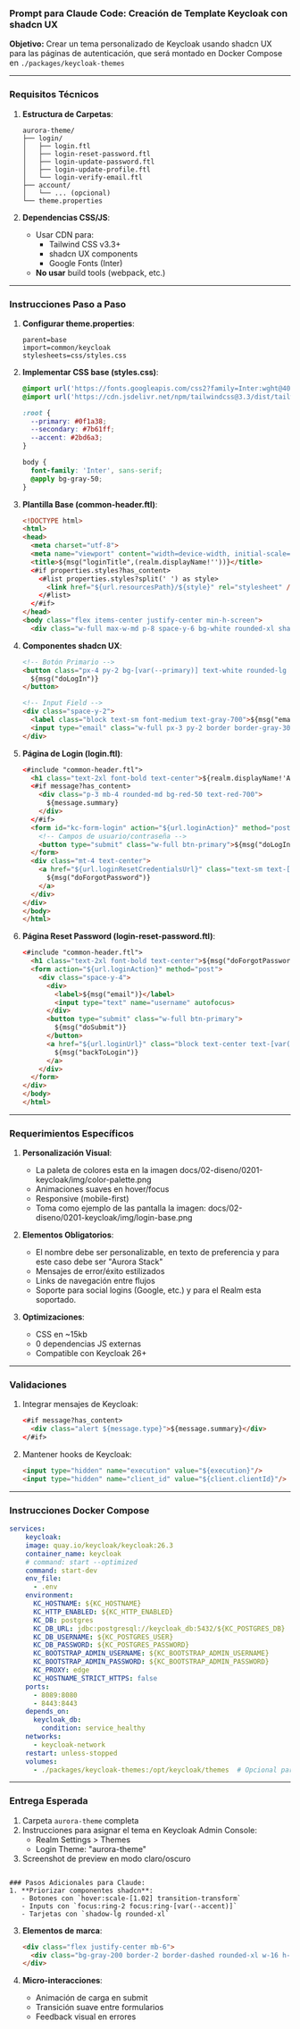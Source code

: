 ### Prompt para Claude Code: Creación de Template Keycloak con shadcn UX


**Objetivo:** Crear un tema personalizado de Keycloak usando shadcn UX para las páginas de autenticación, que será montado en Docker Compose en `./packages/keycloak-themes`

---

### **Requisitos Técnicos**
1. **Estructura de Carpetas**:
   ```
   aurora-theme/
   ├── login/
   │   ├── login.ftl
   │   ├── login-reset-password.ftl
   │   ├── login-update-password.ftl
   │   ├── login-update-profile.ftl
   │   └── login-verify-email.ftl
   ├── account/
   │   └── ... (opcional)
   └── theme.properties
   ```

2. **Dependencias CSS/JS**:
   - Usar CDN para:
     - Tailwind CSS v3.3+
     - shadcn UX components
     - Google Fonts (Inter)
   - **No usar** build tools (webpack, etc.)

---

### **Instrucciones Paso a Paso**
1. **Configurar theme.properties**:
   ```properties
   parent=base
   import=common/keycloak
   stylesheets=css/styles.css
   ```

2. **Implementar CSS base (styles.css)**:
   ```css
   @import url('https://fonts.googleapis.com/css2?family=Inter:wght@400;500;600&display=swap');
   @import url('https://cdn.jsdelivr.net/npm/tailwindcss@3.3/dist/tailwind.min.css');
   
   :root {
     --primary: #0f1a38;
     --secondary: #7b61ff;
     --accent: #2bd6a3;
   }
   
   body {
     font-family: 'Inter', sans-serif;
     @apply bg-gray-50;
   }
   ```

3. **Plantilla Base (common-header.ftl)**:
   ```html
   <!DOCTYPE html>
   <html>
   <head>
     <meta charset="utf-8">
     <meta name="viewport" content="width=device-width, initial-scale=1">
     <title>${msg("loginTitle",(realm.displayName!''))}</title>
     <#if properties.styles?has_content>
       <#list properties.styles?split(' ') as style>
         <link href="${url.resourcesPath}/${style}" rel="stylesheet" />
       </#list>
     </#if>
   </head>
   <body class="flex items-center justify-center min-h-screen">
     <div class="w-full max-w-md p-8 space-y-6 bg-white rounded-xl shadow-lg">
   ```

4. **Componentes shadcn UX**:
   ```html
   <!-- Botón Primario -->
   <button class="px-4 py-2 bg-[var(--primary)] text-white rounded-lg hover:bg-opacity-90 transition">
     ${msg("doLogIn")}
   </button>
   
   <!-- Input Field -->
   <div class="space-y-2">
     <label class="block text-sm font-medium text-gray-700">${msg("email")}</label>
     <input type="email" class="w-full px-3 py-2 border border-gray-300 rounded-md shadow-sm">
   </div>
   ```

5. **Página de Login (login.ftl)**:
   ```html
   <#include "common-header.ftl">
     <h1 class="text-2xl font-bold text-center">${realm.displayName!'Aurora Stack'}</h1>
     <#if message?has_content>
       <div class="p-3 mb-4 rounded-md bg-red-50 text-red-700">
         ${message.summary}
       </div>
     </#if>
     <form id="kc-form-login" action="${url.loginAction}" method="post">
       <!-- Campos de usuario/contraseña -->
       <button type="submit" class="w-full btn-primary">${msg("doLogIn")}</button>
     </form>
     <div class="mt-4 text-center">
       <a href="${url.loginResetCredentialsUrl}" class="text-sm text-[var(--secondary)] hover:underline">
         ${msg("doForgotPassword")}
       </a>
     </div>
   </div>
   </body>
   </html>
   ```

6. **Página Reset Password (login-reset-password.ftl)**:
   ```html
   <#include "common-header.ftl">
     <h1 class="text-2xl font-bold text-center">${msg("doForgotPassword")}</h1>
     <form action="${url.loginAction}" method="post">
       <div class="space-y-4">
         <div>
           <label>${msg("email")}</label>
           <input type="text" name="username" autofocus>
         </div>
         <button type="submit" class="w-full btn-primary">
           ${msg("doSubmit")}
         </button>
         <a href="${url.loginUrl}" class="block text-center text-[var(--secondary)] hover:underline">
           ${msg("backToLogin")}
         </a>
       </div>
     </form>
   </div>
   </body>
   </html>
   ```

---

### **Requerimientos Específicos**
1. **Personalización Visual**:
   - La paleta de colores esta en la imagen docs/02-diseno/0201-keycloak/img/color-palette.png
   - Animaciones suaves en hover/focus
   - Responsive (mobile-first)
   - Toma como ejemplo de las pantalla la imagen: docs/02-diseno/0201-keycloak/img/login-base.png

2. **Elementos Obligatorios**:
   - El nombre debe ser personalizable, en texto de preferencia y para este caso debe ser "Aurora Stack"
   - Mensajes de error/éxito estilizados
   - Links de navegación entre flujos
   - Soporte para social logins (Google, etc.) y para el Realm esta soportado.

3. **Optimizaciones**:
   - CSS en ~15kb
   - 0 dependencias JS externas
   - Compatible con Keycloak 26+

---

### **Validaciones**
1. Integrar mensajes de Keycloak:
   ```html
   <#if message?has_content>
     <div class="alert ${message.type}">${message.summary}</div>
   </#if>
   ```

2. Mantener hooks de Keycloak:
   ```html
   <input type="hidden" name="execution" value="${execution}"/>
   <input type="hidden" name="client_id" value="${client.clientId}"/>
   ```

---

### **Instrucciones Docker Compose**
```yaml
services:
    keycloak:
    image: quay.io/keycloak/keycloak:26.3
    container_name: keycloak
    # command: start --optimized
    command: start-dev
    env_file:
      - .env
    environment:
      KC_HOSTNAME: ${KC_HOSTNAME}
      KC_HTTP_ENABLED: ${KC_HTTP_ENABLED}
      KC_DB: postgres
      KC_DB_URL: jdbc:postgresql://keycloak_db:5432/${KC_POSTGRES_DB}
      KC_DB_USERNAME: ${KC_POSTGRES_USER}
      KC_DB_PASSWORD: ${KC_POSTGRES_PASSWORD}
      KC_BOOTSTRAP_ADMIN_USERNAME: ${KC_BOOTSTRAP_ADMIN_USERNAME}
      KC_BOOTSTRAP_ADMIN_PASSWORD: ${KC_BOOTSTRAP_ADMIN_PASSWORD}
      KC_PROXY: edge
      KC_HOSTNAME_STRICT_HTTPS: false
    ports:
      - 8089:8080
      - 8443:8443
    depends_on:
      keycloak_db:
        condition: service_healthy
    networks:
      - keycloak-network
    restart: unless-stopped
    volumes:
      - ./packages/keycloak-themes:/opt/keycloak/themes  # Opcional para temas personalizados
```

---

### **Entrega Esperada**
1. Carpeta `aurora-theme` completa
2. Instrucciones para asignar el tema en Keycloak Admin Console:
   - Realm Settings > Themes
   - Login Theme: "aurora-theme"
3. Screenshot de preview en modo claro/oscuro
```

### Pasos Adicionales para Claude:
1. **Priorizar componentes shadcn**:
   - Botones con `hover:scale-[1.02] transition-transform`
   - Inputs con `focus:ring-2 focus:ring-[var(--accent)]`
   - Tarjetas con `shadow-lg rounded-xl`

   ```

3. **Elementos de marca**:
   ```html
   <div class="flex justify-center mb-6">
     <div class="bg-gray-200 border-2 border-dashed rounded-xl w-16 h-16" />
   </div>
   ```

4. **Micro-interacciones**:
   - Animación de carga en submit
   - Transición suave entre formularios
   - Feedback visual en errores
